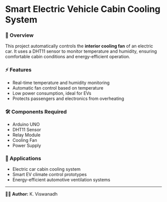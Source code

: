 # Smart Electric Vehicle Cabin Cooling System  

### 📌 Overview  
This project automatically controls the **interior cooling fan** of an electric car. It uses a DHT11 sensor to monitor temperature and humidity, ensuring comfortable cabin conditions and energy-efficient operation.  

### ⚡ Features  
- Real-time temperature and humidity monitoring  
- Automatic fan control based on temperature  
- Low power consumption, ideal for EVs  
- Protects passengers and electronics from overheating  

### 🛠️ Components Required  
- Arduino UNO  
- DHT11 Sensor  
- Relay Module  
- Cooling Fan  
- Power Supply  

### 🚗 Applications  
- Electric car cabin cooling system  
- Smart EV climate control prototypes  
- Energy-efficient automotive ventilation systems  

---

👨‍💻 **Author:** K. Viswanadh  
